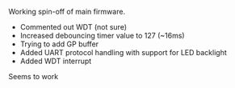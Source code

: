 Working spin-off of main firmware.

* Commented out WDT (not sure)
* Increased debouncing timer value to 127 (~16ms)
* Trying to add GP buffer
* Added UART protocol handling with support for LED backlight
* Added WDT interrupt

Seems to work
